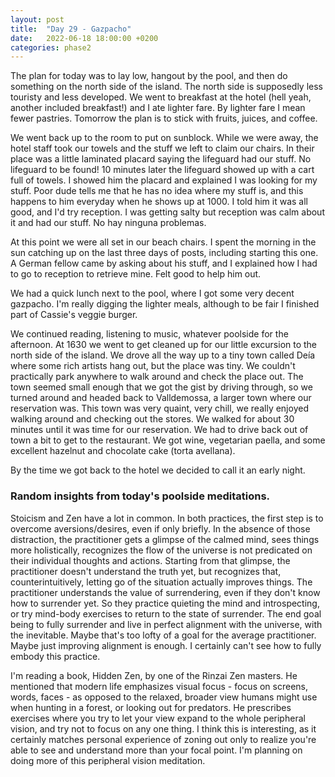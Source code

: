 ```yaml
---
layout: post
title:  "Day 29 - Gazpacho"
date:   2022-06-18 18:00:00 +0200
categories: phase2
---
```


The plan for today was to lay low, hangout by the pool, and then do something on the north side of the island. The north side is supposedly less touristy and
less developed. We went to breakfast at the hotel (hell yeah, another included breakfast!) and I ate lighter fare. By lighter fare I mean fewer pastries. Tomorrow
the plan is to stick with fruits, juices, and coffee.

We went back up to the room to put on sunblock. While we were away, the hotel staff took our towels and the stuff we left to claim our chairs. In their place was a
little laminated placard saying the lifeguard had our stuff. No lifeguard to be found! 10 minutes later the lifeguard showed up with a cart full of towels. I
showed him the placard and explained I was looking for my stuff. Poor dude tells me that he has no idea where my stuff is, and this happens to him everyday
when he shows up at 1000. I told him it was all good, and I'd try reception. I was getting salty but reception was calm about it and had our stuff. No hay
ninguna problemas.

At this point we were all set in our beach chairs. I spent the morning in the sun catching up on the last three days of posts, including starting this one. A German
fellow came by asking about his stuff, and I explained how I had to go to reception to retrieve mine. Felt good to help him out.

We had a quick lunch next to the pool, where I got some very decent gazpacho. I'm really digging the lighter meals, although to be fair I finished part of Cassie's
veggie burger. 

We continued reading, listening to music, whatever poolside for the afternoon. At 1630 we went to get cleaned up for our little excursion to the north side of the
island. We drove all the way up to a tiny town called Deía where some rich artists hang out, but the place was tiny. We couldn't practically park anywhere to walk
around and check the place out. The town seemed small enough that we got the gist by driving through, so we turned around and headed back to Valldemossa, a larger
town where our reservation was. This town was very quaint, very chill, we really enjoyed walking around and checking out the stores. We walked for about 30 minutes
until it was time for our reservation. We had to drive back out of town a bit to get to the restaurant. We got wine, vegetarian paella, and some excellent hazelnut
and chocolate cake (torta avellana).

By the time we got back to the hotel we decided to call it an early night.

### Random insights from today's poolside meditations.

Stoicism and Zen have a lot in common. In both practices, the first step is to overcome aversions/desires, even if only briefly. In the absence of those distraction,
the practitioner gets a glimpse of the calmed mind, sees things more holistically, recognizes the flow of the universe is not predicated on their individual thoughts
and actions. Starting from that glimpse, the practitioner doesn't understand the truth yet, but recognizes that, counterintuitively, letting go of the situation actually
improves things. The practitioner understands the value of surrendering, even if they don't know how to surrender yet. So they practice quieting the mind and introspecting,
or try mind-body exercises to return to the state of surrender. The end goal being to fully surrender and live in perfect alignment with the universe, with the inevitable.
Maybe that's too lofty of a goal for the average practitioner. Maybe just improving alignment is enough. I certainly can't see how to fully embody this practice.

I'm reading a book, Hidden Zen, by one of the Rinzai Zen masters. He mentioned that modern life emphasizes visual focus - focus on screens, words, faces - as opposed to the
relaxed, broader view humans might use when hunting in a forest, or looking out for predators. He prescribes exercises where you try to let your view expand to the whole
peripheral vision, and try not to focus on any one thing. I think this is interesting, as it certainly matches personal experience of zoning out only to realize you're able
to see and understand more than your focal point. I'm planning on doing more of this peripheral vision meditation.


